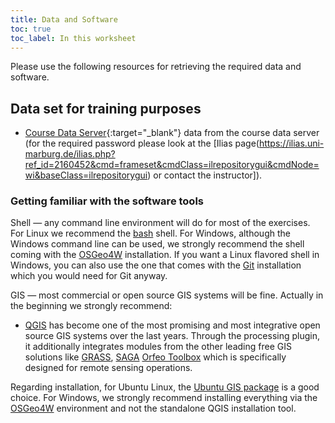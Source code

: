 ```yaml
---
title: Data and Software
toc: true
toc_label: In this worksheet
---
```

Please use the following resources for retrieving the required data and software.


<!--more-->


## Data set for training purposes

* [Course Data Server](http://gofile.me/3Z8AJ/omf5DvyhL){:target="_blank"} data from the course data server (for the required password please look at the [Ilias page(https://ilias.uni-marburg.de/ilias.php?ref_id=2160452&cmd=frameset&cmdClass=ilrepositorygui&cmdNode=wi&baseClass=ilrepositorygui) or contact the instructor]).

### Getting familiar with the software tools

Shell — any command line environment will do for most of the exercises. For Linux we recommend the [bash](http://en.wikipedia.org/wiki/Bash_%28Unix_shell%29) shell. For Windows, although the Windows command line can be used, we strongly recommend the shell coming with the [OSGeo4W](http://trac.osgeo.org/osgeo4w) installation. If you want a Linux flavored shell in Windows, you can also use the one that comes with the [Git](http://git-scm.com/downloads) installation which you would need for Git anyway.

GIS — most commercial or open source GIS systems will be fine. Actually in the beginning we strongly recommend:

* [QGIS](HTTP://www.qgis.org/de/docs/user_manual/index.html#qgis-manual-index-reference) has become one of the most promising and most integrative open source GIS systems over the last years. Through the processing plugin, it additionally integrates modules from the other leading free GIS solutions like [GRASS](http://grass.osgeo.org/documentation/), [SAGA](http://www.saga-gis.org/en/about/references.html)
[Orfeo Toolbox](http://orfeo-toolbox.org/otb/) which is specifically designed for remote sensing operations.

Regarding installation, for Ubuntu Linux, the [Ubuntu GIS package](https://wiki.ubuntu.com/UbuntuGIS) is a good choice. For Windows, we strongly recommend installing everything via the [OSGeo4W](http://trac.osgeo.org/osgeo4w/) environment and not the standalone QGIS installation tool.






